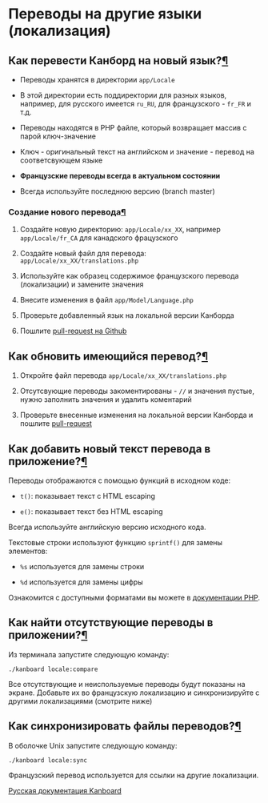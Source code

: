 Переводы на другие языки (локализация)
======================================



Как перевести Канборд на новый язык?[¶](#how-to-translate-kanboard-to-a-new-language "Ссылка на этот заголовок")
----------------------------------------------------------------------------------------------------------------



-   Переводы хранятся в директории `app/Locale`



-   В этой директории есть поддиректории для разных языков, например, для русского имеется `ru_RU`, для французского - `fr_FR` и т.д.



-   Переводы находятся в PHP файле, который возвращает массив с парой ключ-значение



-   Ключ - оригинальный текст на английском и значение - перевод на соответсвующем языке



-   **Французские переводы всегда в актуальном состоянии**



-   Всегда используйте последнюю версию (branch master)



### Создание нового перевода[¶](#create-a-new-translation "Ссылка на этот заголовок")



1.  Создайте новую директорию: `app/Locale/xx_XX`, например `app/Locale/fr_CA` для канадского фрацузского



2.  Создайте новый файл для перевода: `app/Locale/xx_XX/translations.php`



3.  Используйте как образец содержимое французского перевода (локализации) и замените значения



4.  Внесите изменения в файл `app/Model/Language.php`



5.  Проверьте добавленный язык на локальной версии Канборда



6.  Пошлите [pull-request на Github](https://help.github.com/articles/using-pull-requests/)



Как обновить имеющийся перевод?[¶](#how-to-update-an-existing-translation "Ссылка на этот заголовок")
-----------------------------------------------------------------------------------------------------



1.  Откройте файл перевода `app/Locale/xx_XX/translations.php`



2.  Отсутсвующие переводы закоментированы - `//` и значения пустые, нужно заполнить значения и удалить коментарий



3.  Проверьте внесенные изменения на локальной версии Канборда и пошлите [pull-request](https://help.github.com/articles/using-pull-requests/)



Как добавить новый текст перевода в приложение?[¶](#how-to-add-new-translated-text-in-the-application "Ссылка на этот заголовок")
---------------------------------------------------------------------------------------------------------------------------------



Переводы отображаются с помощью функций в исходном коде:



-   `t()`: показывает текст с HTML escaping



-   `e()`: показывает текст без HTML escaping



Всегда используйте английскую версию исходного кода.



Текстовые строки используют функцию `sprintf()` для замены элементов:



-   `%s` используется для замены строки



-   `%d` используется для замены цифры



Ознакомится с доступными форматами вы можете в [документации PHP](http://php.net/sprintf).



Как найти отсутствующие переводы в приложении?[¶](#how-to-find-missing-translations-in-the-applications "Ссылка на этот заголовок")
-----------------------------------------------------------------------------------------------------------------------------------



Из терминала запустите следующую команду:



    ./kanboard locale:compare



Все отсутствующие и неиспользуемые переводы будут показаны на экране. Добавьте их во французскую локализацию и синхронизируйте с другими локализациями (смотрите ниже)



Как синхронизировать файлы переводов?[¶](#how-to-synchronize-translation-files "Ссылка на этот заголовок")
----------------------------------------------------------------------------------------------------------



В оболочке Unix запустите следующую команду:



    ./kanboard locale:sync



Французский перевод используется для ссылки на другие локализации.


 



[Русская документация Kanboard](http://kanboard.ru/doc/)

